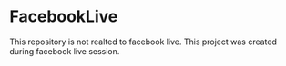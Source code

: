 # FacebookLive
This repository is not realted to facebook live. This project was created during facebook live session.
